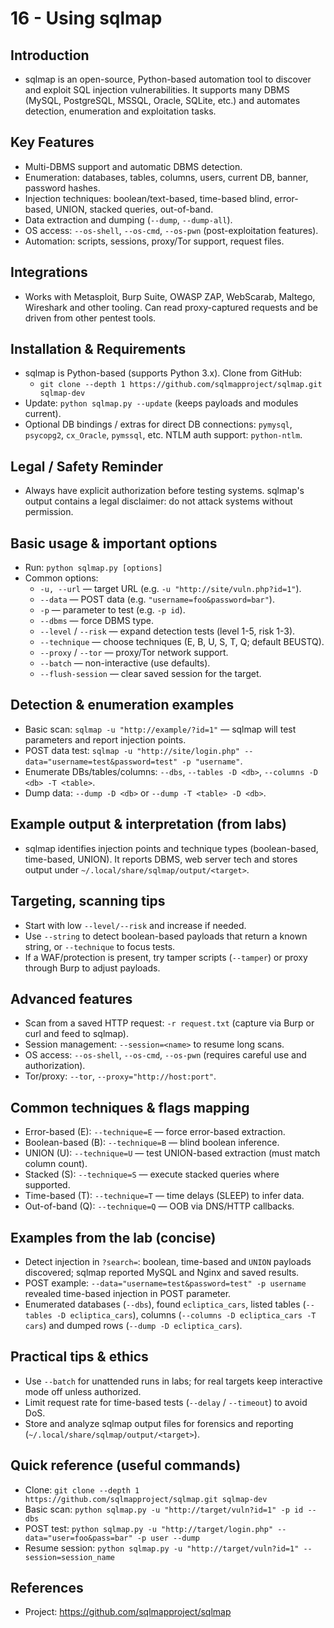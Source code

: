 # 16 - Using sqlmap

## Introduction
- sqlmap is an open-source, Python-based automation tool to discover and exploit SQL injection vulnerabilities. It supports many DBMS (MySQL, PostgreSQL, MSSQL, Oracle, SQLite, etc.) and automates detection, enumeration and exploitation tasks.

## Key Features
- Multi-DBMS support and automatic DBMS detection.
- Enumeration: databases, tables, columns, users, current DB, banner, password hashes.
- Injection techniques: boolean/text-based, time-based blind, error-based, UNION, stacked queries, out-of-band.
- Data extraction and dumping (`--dump`, `--dump-all`).
- OS access: `--os-shell`, `--os-cmd`, `--os-pwn` (post-exploitation features).
- Automation: scripts, sessions, proxy/Tor support, request files.

## Integrations
- Works with Metasploit, Burp Suite, OWASP ZAP, WebScarab, Maltego, Wireshark and other tooling. Can read proxy-captured requests and be driven from other pentest tools.

## Installation & Requirements
- sqlmap is Python-based (supports Python 3.x). Clone from GitHub:
	- `git clone --depth 1 https://github.com/sqlmapproject/sqlmap.git sqlmap-dev`
- Update: `python sqlmap.py --update` (keeps payloads and modules current).
- Optional DB bindings / extras for direct DB connections: `pymysql`, `psycopg2`, `cx_Oracle`, `pymssql`, etc. NTLM auth support: `python-ntlm`.

## Legal / Safety Reminder
- Always have explicit authorization before testing systems. sqlmap's output contains a legal disclaimer: do not attack systems without permission.

## Basic usage & important options
- Run: `python sqlmap.py [options]`
- Common options:
	- `-u, --url` — target URL (e.g. `-u "http://site/vuln.php?id=1"`).
	- `--data` — POST data (e.g. `"username=foo&password=bar"`).
	- `-p` — parameter to test (e.g. `-p id`).
	- `--dbms` — force DBMS type.
	- `--level` / `--risk` — expand detection tests (level 1-5, risk 1-3).
	- `--technique` — choose techniques (E, B, U, S, T, Q; default BEUSTQ).
	- `--proxy` / `--tor` — proxy/Tor network support.
	- `--batch` — non-interactive (use defaults).
	- `--flush-session` — clear saved session for the target.

## Detection & enumeration examples
- Basic scan: `sqlmap -u "http://example/?id=1"` — sqlmap will test parameters and report injection points.
- POST data test: `sqlmap -u "http://site/login.php" --data="username=test&password=test" -p "username"`.
- Enumerate DBs/tables/columns: `--dbs`, `--tables -D <db>`, `--columns -D <db> -T <table>`.
- Dump data: `--dump -D <db>` or `--dump -T <table> -D <db>`.

## Example output & interpretation (from labs)
- sqlmap identifies injection points and technique types (boolean-based, time-based, UNION). It reports DBMS, web server tech and stores output under `~/.local/share/sqlmap/output/<target>`.

## Targeting, scanning tips
- Start with low `--level/--risk` and increase if needed.
- Use `--string` to detect boolean-based payloads that return a known string, or `--technique` to focus tests.
- If a WAF/protection is present, try tamper scripts (`--tamper`) or proxy through Burp to adjust payloads.

## Advanced features
- Scan from a saved HTTP request: `-r request.txt` (capture via Burp or curl and feed to sqlmap).
- Session management: `--session=<name>` to resume long scans.
- OS access: `--os-shell`, `--os-cmd`, `--os-pwn` (requires careful use and authorization).
- Tor/proxy: `--tor`, `--proxy="http://host:port"`.

## Common techniques & flags mapping
- Error-based (E): `--technique=E` — force error-based extraction.
- Boolean-based (B): `--technique=B` — blind boolean inference.
- UNION (U): `--technique=U` — test UNION-based extraction (must match column count).
- Stacked (S): `--technique=S` — execute stacked queries where supported.
- Time-based (T): `--technique=T` — time delays (SLEEP) to infer data.
- Out-of-band (Q): `--technique=Q` — OOB via DNS/HTTP callbacks.

## Examples from the lab (concise)
- Detect injection in `?search=`: boolean, time-based and `UNION` payloads discovered; sqlmap reported MySQL and Nginx and saved results.
- POST example: `--data="username=test&password=test" -p username` revealed time-based injection in POST parameter.
- Enumerated databases (`--dbs`), found `ecliptica_cars`, listed tables (`--tables -D ecliptica_cars`), columns (`--columns -D ecliptica_cars -T cars`) and dumped rows (`--dump -D ecliptica_cars`).

## Practical tips & ethics
- Use `--batch` for unattended runs in labs; for real targets keep interactive mode off unless authorized.
- Limit request rate for time-based tests (`--delay` / `--timeout`) to avoid DoS.
- Store and analyze sqlmap output files for forensics and reporting (`~/.local/share/sqlmap/output/<target>`).

## Quick reference (useful commands)
- Clone: `git clone --depth 1 https://github.com/sqlmapproject/sqlmap.git sqlmap-dev`
- Basic scan: `python sqlmap.py -u "http://target/vuln?id=1" -p id --dbs`
- POST test: `python sqlmap.py -u "http://target/login.php" --data="user=foo&pass=bar" -p user --dump`
- Resume session: `python sqlmap.py -u "http://target/vuln?id=1" --session=session_name`

## References
- Project: https://github.com/sqlmapproject/sqlmap


